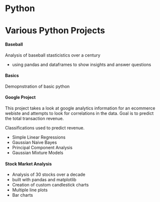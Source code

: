 # Python
<h1>Various Python Projects</h1>

<h4>Baseball</h4>
Analysis of baseball stasticistics over a century
<ul>
  <li>using pandas and dataframes to show insights and answer questions</li>
</ul>
  
<h4>Basics</h4>
Demopnstration of basic python

<h4>Google Project</h4>

This project takes a look at google analytics information for an ecommerce webiste and attempts to look for correlations in the data. Goal is to predict the total transaction revenue.

Classifications used to predict revenue. 

<ul>
  <li>Simple Linear Regressions</li>
  <li>Gaussian Naive Bayes</li>
  <li>Principal Component Analysis</li>
  <li>Gaussian Mixture Models</li>
</ul>

  
<h4>Stock Market Analysis</h4>
  
<ul>
  <li>Analysis of 30 stocks over a decade</li>
  <li>built with pandas and matplotlib</li>
  <li>Creation of custom candlestick charts</li>
  <li>Multiple line plots</li>
  <li>Bar charts</li>
</ul>


